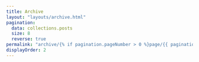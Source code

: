 ```yaml
---
title: Archive
layout: "layouts/archive.html"
pagination:
  data: collections.posts
  size: 8
  reverse: true
permalink: "archive/{% if pagination.pageNumber > 0 %}page/{{ pagination.pageNumber + 1 }}/{% endif %}index.html"
displayOrder: 2
---
```

